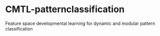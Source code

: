 # CMTL-patternclassification
Feature space developmental  learning   for   dynamic and  modular pattern  classification 
